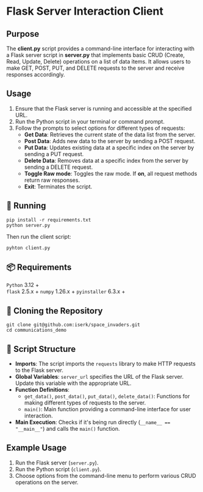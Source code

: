 # Flask Server Interaction Client

## Purpose
The **client.py** script provides a command-line interface for interacting with a Flask server script in **server.py** that implements basic CRUD (Create, Read, Update, Delete) operations on a list of data items. It allows users to make GET, POST, PUT, and DELETE requests to the server and receive responses accordingly.


## Usage
1. Ensure that the Flask server is running and accessible at the specified URL.
2. Run the Python script in your terminal or command prompt.
3. Follow the prompts to select options for different types of requests:
   - **Get Data**: Retrieves the current state of the data list from the server.
   - **Post Data**: Adds new data to the server by sending a POST request.
   - **Put Data**: Updates existing data at a specific index on the server by sending a PUT request.
   - **Delete Data**: Removes data at a specific index from the server by sending a DELETE request.
   - **Toggle Raw mode**: Toggles the raw mode. If **on**, all request methods return raw responses.
   - **Exit**: Terminates the script.

## 🔧 Running
```
pip install -r requirements.txt
python server.py
```
Then run the client script:
```
pyhton client.py
```

## 📦 Requirements
`Python` 3.12 +  
`flask` 2.5.x +
`numpy` 1.26.x +
`pyinstaller` 6.3.x +

## 🐑 Cloning the Repository
```
git clone git@github.com:iserk/space_invaders.git
cd communications_demo 
```

## 🧱 Script Structure
- **Imports**: The script imports the `requests` library to make HTTP requests to the Flask server.
- **Global Variables**: `server_url` specifies the URL of the Flask server. Update this variable with the appropriate URL.
- **Function Definitions**: 
  - `get_data()`, `post_data()`, `put_data()`, `delete_data()`: Functions for making different types of requests to the server.
  - `main()`: Main function providing a command-line interface for user interaction.
- **Main Execution**: Checks if it's being run directly (`__name__ == "__main__"`) and calls the `main()` function.

## Example Usage
1. Run the Flask server (`server.py`).
2. Run the Python script (`client.py`).
3. Choose options from the command-line menu to perform various CRUD operations on the server.
